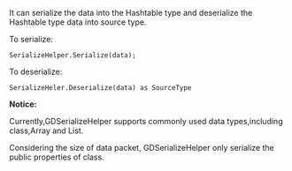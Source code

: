 It can serialize the data into the Hashtable type and deserialize the Hashtable type data into source type.

To serialize:

	SerializeHelper.Serialize(data);

To deserialize:

	SerializeHeler.Deserialize(data) as SourceType
  
**Notice:**  

Currently,GDSerializeHelper supports commonly used data types,including class,Array and List.  

Considering the size of data packet, GDSerializeHelper only serialize the public properties of class. 



